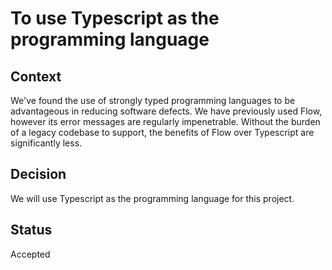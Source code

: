 # To use Typescript as the programming language

## Context

We've found the use of strongly typed programming languages to be advantageous in reducing software defects. We have previously used Flow, however its error messages are regularly impenetrable. Without the burden of a legacy codebase to support, the benefits of Flow over Typescript are significantly less.

## Decision

We will use Typescript as the programming language for this project.

## Status

Accepted

